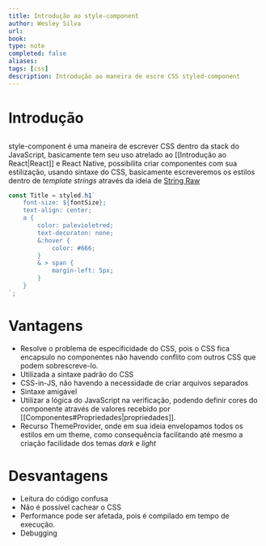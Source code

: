 ```yaml
---
title: Introdução ao style-component
author: Wesley Silva
url:
book:
type: note
completed: false
aliases:
tags: [css]
description: Introdução ao maneira de escre CSS styled-component
---
```

# Introdução
style-component é uma maneira de escrever CSS dentro da stack do JavaScript, basicamente tem seu uso atrelado ao [[Introdução ao React|React]] e React Native, possibilita criar componentes com sua estilização, usando sintaxe do CSS, basicamente escreveremos os estilos dentro de _template strings_ através da ideia de [String Raw](https://developer.mozilla.org/pt-BR/docs/Web/JavaScript/Reference/Template_literals#strings_raw)

```js
const Title = styled.h1`
	font-size: ${fontSize};
	text-align: center;
	a {
		color: palevioletred;
		text-decoraton: none;
		&:hover {
			color: #666;
		}
		& > span {
			margin-left: 5px;
		}
	}
`;
```

# Vantagens
- Resolve o problema de especificidade do CSS, pois o CSS fica encapsulo no componentes não havendo conflito com outros CSS que podem sobrescreve-lo.
- Utilizada a sintaxe padrão do CSS
- CSS-in-JS, não havendo a necessidade de criar arquivos separados
- Sintaxe amigável
- Utilizar a lógica do JavaScript na verificação, podendo definir cores do componente através de valores recebido por [[Componentes#Propriedades|propriedades]].
- Recurso ThemeProvider, onde em sua ideia envelopamos todos os estilos em um theme, como consequência facilitando até mesmo a criação facilidade dos temas _dark_ e _light_

# Desvantagens
- Leitura do código confusa
- Não é possível cachear o CSS
- Performance pode ser afetada, pois é compilado em tempo de execução.
- Debugging
